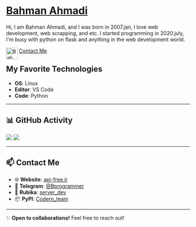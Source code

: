 # <a href="https://github.com/Bahman-Ahmadi"> Bahman Ahmadi </a>

Hi, I am Bahman Ahmadi, and I was born in 2007.jan, I love web development, web scrapping, and etc. I started programming in 2020.july, I'm busy with python on flask and anything in the web development world.

<a href="https://t.me/Bprogrammer">
	<img align="left" alt="Bahman Ahmadi | Telegram" width="32px" src="https://upload.wikimedia.org/wikipedia/commons/thumb/8/83/Telegram_2019_Logo.svg/1200px-Telegram_2019_Logo.svg.png" /> Contact Me
</a>
<br>

## My Favorite Technologies
- **OS**: Linux
- **Editor**: VS Code
- **Code**: Python

---

## 📊 GitHub Activity
![](https://github-readme-stats.vercel.app/api/top-langs/?username=Mahdy-Ahmadi&count_private=true&layout=compact&theme=transparent)
![](https://github-readme-stats.vercel.app/api?username=Mahdy-Ahmadi&show_icons=true&count_private=true&theme=transparent)

---

## 📫 Contact Me  
- 🌐 **Website**: [api-free.ir](https://api-free.ir)  
- 💬 **Telegram**: [@Bprogrammer](https://t.me/Bprogrammer)  
- 🔗 **Rubika**: [server_dev](https://rubika.ir/server_dev)  
- 📦 **PyPI**: [Codern_team](https://pypi.org/user/Codern_team)  

---

✨ **Open to collaborations!** Feel free to reach out!
